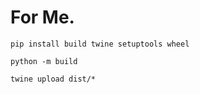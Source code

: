 # For Me.

```
pip install build twine setuptools wheel
```

```
python -m build
```

```
twine upload dist/*
```
